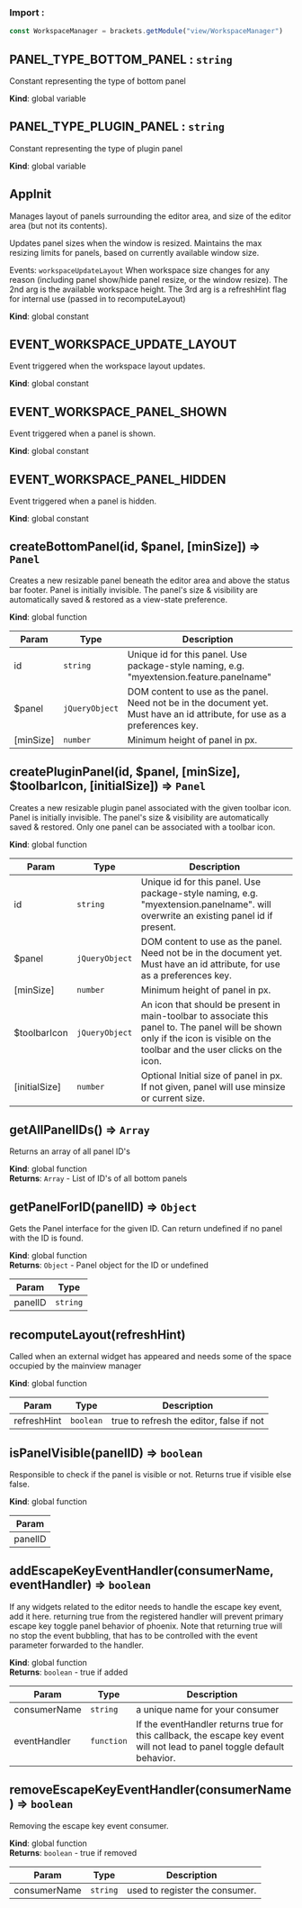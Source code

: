 ### Import :
```js
const WorkspaceManager = brackets.getModule("view/WorkspaceManager")
```

<a name="PANEL_TYPE_BOTTOM_PANEL"></a>

## PANEL\_TYPE\_BOTTOM\_PANEL : <code>string</code>
Constant representing the type of bottom panel

**Kind**: global variable  
<a name="PANEL_TYPE_PLUGIN_PANEL"></a>

## PANEL\_TYPE\_PLUGIN\_PANEL : <code>string</code>
Constant representing the type of plugin panel

**Kind**: global variable  
<a name="AppInit"></a>

## AppInit
Manages layout of panels surrounding the editor area, and size of the editor area (but not its contents).

Updates panel sizes when the window is resized. Maintains the max resizing limits for panels, based on
currently available window size.

Events:
`workspaceUpdateLayout` When workspace size changes for any reason (including panel show/hide panel resize, or the window resize).
             The 2nd arg is the available workspace height.
             The 3rd arg is a refreshHint flag for internal use (passed in to recomputeLayout)

**Kind**: global constant  
<a name="EVENT_WORKSPACE_UPDATE_LAYOUT"></a>

## EVENT\_WORKSPACE\_UPDATE\_LAYOUT
Event triggered when the workspace layout updates.

**Kind**: global constant  
<a name="EVENT_WORKSPACE_PANEL_SHOWN"></a>

## EVENT\_WORKSPACE\_PANEL\_SHOWN
Event triggered when a panel is shown.

**Kind**: global constant  
<a name="EVENT_WORKSPACE_PANEL_HIDDEN"></a>

## EVENT\_WORKSPACE\_PANEL\_HIDDEN
Event triggered when a panel is hidden.

**Kind**: global constant  
<a name="createBottomPanel"></a>

## createBottomPanel(id, $panel, [minSize]) ⇒ <code>Panel</code>
Creates a new resizable panel beneath the editor area and above the status bar footer. Panel is initially invisible.
The panel's size & visibility are automatically saved & restored as a view-state preference.

**Kind**: global function  

| Param | Type | Description |
| --- | --- | --- |
| id | <code>string</code> | Unique id for this panel. Use package-style naming, e.g. "myextension.feature.panelname" |
| $panel | <code>jQueryObject</code> | DOM content to use as the panel. Need not be in the document yet. Must have an id      attribute, for use as a preferences key. |
| [minSize] | <code>number</code> | Minimum height of panel in px. |

<a name="createPluginPanel"></a>

## createPluginPanel(id, $panel, [minSize], $toolbarIcon, [initialSize]) ⇒ <code>Panel</code>
Creates a new resizable plugin panel associated with the given toolbar icon. Panel is initially invisible.
The panel's size & visibility are automatically saved & restored. Only one panel can be associated with a
toolbar icon.

**Kind**: global function  

| Param | Type | Description |
| --- | --- | --- |
| id | <code>string</code> | Unique id for this panel. Use package-style naming, e.g. "myextension.panelname". will      overwrite an existing panel id if present. |
| $panel | <code>jQueryObject</code> | DOM content to use as the panel. Need not be in the document yet. Must have an id      attribute, for use as a preferences key. |
| [minSize] | <code>number</code> | Minimum height of panel in px. |
| $toolbarIcon | <code>jQueryObject</code> | An icon that should be present in main-toolbar to associate this panel to.      The panel will be shown only if the icon is visible on the toolbar and the user clicks on the icon. |
| [initialSize] | <code>number</code> | Optional Initial size of panel in px. If not given, panel will use minsize      or current size. |

<a name="getAllPanelIDs"></a>

## getAllPanelIDs() ⇒ <code>Array</code>
Returns an array of all panel ID's

**Kind**: global function  
**Returns**: <code>Array</code> - List of ID's of all bottom panels  
<a name="getPanelForID"></a>

## getPanelForID(panelID) ⇒ <code>Object</code>
Gets the Panel interface for the given ID. Can return undefined if no panel with the ID is found.

**Kind**: global function  
**Returns**: <code>Object</code> - Panel object for the ID or undefined  

| Param | Type |
| --- | --- |
| panelID | <code>string</code> | 

<a name="recomputeLayout"></a>

## recomputeLayout(refreshHint)
Called when an external widget has appeared and needs some of the space occupied
 by the mainview manager

**Kind**: global function  

| Param | Type | Description |
| --- | --- | --- |
| refreshHint | <code>boolean</code> | true to refresh the editor, false if not |

<a name="isPanelVisible"></a>

## isPanelVisible(panelID) ⇒ <code>boolean</code>
Responsible to check if the panel is visible or not.
Returns true if visible else false.

**Kind**: global function  

| Param |
| --- |
| panelID | 

<a name="addEscapeKeyEventHandler"></a>

## addEscapeKeyEventHandler(consumerName, eventHandler) ⇒ <code>boolean</code>
If any widgets related to the editor needs to handle the escape key event, add it here. returning true from the
registered handler will prevent primary escape key toggle panel behavior of phoenix. Note that returning true
will no stop the event bubbling, that has to be controlled with the event parameter forwarded to the handler.

**Kind**: global function  
**Returns**: <code>boolean</code> - true if added  

| Param | Type | Description |
| --- | --- | --- |
| consumerName | <code>string</code> | a unique name for your consumer |
| eventHandler | <code>function</code> | If the eventHandler returns true for this callback, the escape key event        will not lead to panel toggle default behavior. |

<a name="removeEscapeKeyEventHandler"></a>

## removeEscapeKeyEventHandler(consumerName) ⇒ <code>boolean</code>
Removing the escape key event consumer.

**Kind**: global function  
**Returns**: <code>boolean</code> - true if removed  

| Param | Type | Description |
| --- | --- | --- |
| consumerName | <code>string</code> | used to register the consumer. |


